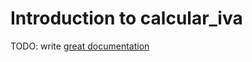 # Introduction to calcular_iva

TODO: write [great documentation](http://jacobian.org/writing/what-to-write/)
